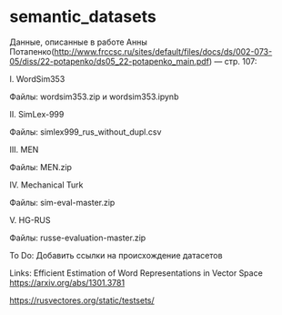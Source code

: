 # semantic_datasets

Данные, описанные в работе Анны Потапенко(http://www.frccsc.ru/sites/default/files/docs/ds/002-073-05/diss/22-potapenko/ds05_22-potapenko_main.pdf) — стр. 107:

I. WordSim353

Файлы: wordsim353.zip и wordsim353.ipynb

II. SimLex-999

Файлы: simlex999_rus_without_dupl.csv

III. MEN

Файлы: MEN.zip

IV. Mechanical Turk

Файлы: sim-eval-master.zip

V. HG-RUS

Файлы: russe-evaluation-master.zip

To Do:
Добавить ссылки на происхождение датасетов

Links:
Efficient Estimation of Word Representations in Vector Space
https://arxiv.org/abs/1301.3781

https://rusvectores.org/static/testsets/
